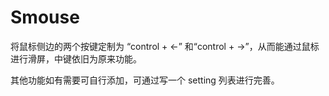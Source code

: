 # Smouse

将鼠标侧边的两个按键定制为 “control + ←” 和“control + →”，从而能通过鼠标进行滑屏，中键依旧为原来功能。

其他功能如有需要可自行添加，可通过写一个 setting 列表进行完善。